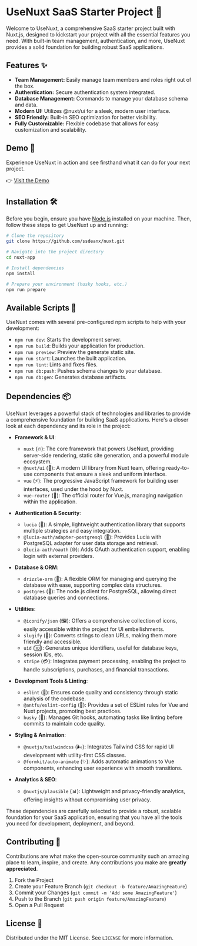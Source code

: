 # UseNuxt SaaS Starter Project 🚀

Welcome to UseNuxt, a comprehensive SaaS starter project built with Nuxt.js, designed to kickstart your project with all the essential features you need. With built-in team management, authentication, and more, UseNuxt provides a solid foundation for building robust SaaS applications.

## Features ✨

- **Team Management:** Easily manage team members and roles right out of the box.
- **Authentication:** Secure authentication system integrated.
- **Database Management:** Commands to manage your database schema and data.
- **Modern UI:** Utilizes @nuxt/ui for a sleek, modern user interface.
- **SEO Friendly:** Built-in SEO optimization for better visibility.
- **Fully Customizable:** Flexible codebase that allows for easy customization and scalability.


## Demo 🚀

Experience UseNuxt in action and see firsthand what it can do for your next project.

👉 [Visit the Demo](http://demo.usenuxt.com)


## Installation 🛠

Before you begin, ensure you have [Node.js](https://nodejs.org/) installed on your machine. Then, follow these steps to get UseNuxt up and running:

```bash
# Clone the repository
git clone https://github.com/ssdeanx/nuxt.git

# Navigate into the project directory
cd nuxt-app

# Install dependencies
npm install

# Prepare your environment (husky hooks, etc.)
npm run prepare
```

## Available Scripts 📜

UseNuxt comes with several pre-configured npm scripts to help with your development:

- `npm run dev`: Starts the development server.
- `npm run build`: Builds your application for production.
- `npm run preview`: Preview the generate static site.
- `npm run start`: Launches the built application.
- `npm run lint`: Lints and fixes files.
- `npm run db:push`: Pushes schema changes to your database.
- `npm run db:gen`: Generates database artifacts.

## Dependencies 📦

UseNuxt leverages a powerful stack of technologies and libraries to provide a comprehensive foundation for building SaaS applications. Here's a closer look at each dependency and its role in the project:

- **Framework & UI**:
  - `nuxt` (🔥): The core framework that powers UseNuxt, providing server-side rendering, static site generation, and a powerful module ecosystem.
  - `@nuxt/ui` (🎨): A modern UI library from Nuxt team, offering ready-to-use components that ensure a sleek and uniform interface.
  - `vue` (⚡): The progressive JavaScript framework for building user interfaces, used under the hood by Nuxt.
  - `vue-router` (🧭): The official router for Vue.js, managing navigation within the application.

- **Authentication & Security**:
  - `lucia` (🔑): A simple, lightweight authentication library that supports multiple strategies and easy integration.
  - `@lucia-auth/adapter-postgresql` (💾): Provides Lucia with PostgreSQL adapter for user data storage and retrieval.
  - `@lucia-auth/oauth` (🌐): Adds OAuth authentication support, enabling login with external providers.

- **Database & ORM**:
  - `drizzle-orm` (🧱): A flexible ORM for managing and querying the database with ease, supporting complex data structures.
  - `postgres` (🐘): The node.js client for PostgreSQL, allowing direct database queries and connections.

- **Utilities**:
  - `@iconify/json` (🖼️): Offers a comprehensive collection of icons, easily accessible within the project for UI embellishments.
  - `slugify` (🔗): Converts strings to clean URLs, making them more friendly and accessible.
  - `uid` (🆔): Generates unique identifiers, useful for database keys, session IDs, etc.
  - `stripe` (💳): Integrates payment processing, enabling the project to handle subscriptions, purchases, and financial transactions.

- **Development Tools & Linting**:
  - `eslint` (🚨): Ensures code quality and consistency through static analysis of the codebase.
  - `@antfu/eslint-config` (🔧): Provides a set of ESLint rules for Vue and Nuxt projects, promoting best practices.
  - `husky` (🐶): Manages Git hooks, automating tasks like linting before commits to maintain code quality.

- **Styling & Animation**:
  - `@nuxtjs/tailwindcss` (🌬️): Integrates Tailwind CSS for rapid UI development with utility-first CSS classes.
  - `@formkit/auto-animate` (✨): Adds automatic animations to Vue components, enhancing user experience with smooth transitions.

- **Analytics & SEO**:
  - `@nuxtjs/plausible` (📊): Lightweight and privacy-friendly analytics, offering insights without compromising user privacy.

These dependencies are carefully selected to provide a robust, scalable foundation for your SaaS application, ensuring that you have all the tools you need for development, deployment, and beyond.


## Contributing 🤝

Contributions are what make the open-source community such an amazing place to learn, inspire, and create. Any contributions you make are **greatly appreciated**.

1. Fork the Project
2. Create your Feature Branch (`git checkout -b feature/AmazingFeature`)
3. Commit your Changes (`git commit -m 'Add some AmazingFeature'`)
4. Push to the Branch (`git push origin feature/AmazingFeature`)
5. Open a Pull Request

## License 📄

Distributed under the MIT License. See `LICENSE` for more information.

